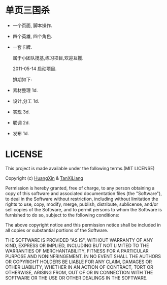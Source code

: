 单页三国杀
============

- 一个页面, 脚本操作.
- 四个英雄, 四个角色.
- 一套卡牌.

  属于小团队搅基,练习项目,欢迎互搅.

  2011-05-14 启动项目.

  排期如下:

- 素材整理 1d.
- 设计,分工 1d.
- 实现 3d.
- 联调 2d.
- 发布 1d. 

LICENSE
===========

This project is made available under the following terms.(MIT LICENSE)

Copyright (c) [HuangXin](http://huangxin.im) & [TanXiLiang]()

Permission is hereby granted, free of charge, to any person obtaining
a copy of this software and associated documentation files (the
"Software"), to deal in the Software without restriction, including
without limitation the rights to use, copy, modify, merge, publish,
distribute, sublicense, and/or sell copies of the Software, and to
permit persons to whom the Software is furnished to do so, subject to
the following conditions:

The above copyright notice and this permission notice shall be included
in all copies or substantial portions of the Software.

THE SOFTWARE IS PROVIDED "AS IS", WITHOUT WARRANTY OF ANY KIND,
EXPRESS OR IMPLIED, INCLUDING BUT NOT LIMITED TO THE WARRANTIES OF
MERCHANTABILITY, FITNESS FOR A PARTICULAR PURPOSE AND NONINFRINGEMENT.
IN NO EVENT SHALL THE AUTHORS OR COPYRIGHT HOLDERS BE LIABLE FOR ANY
CLAIM, DAMAGES OR OTHER LIABILITY, WHETHER IN AN ACTION OF CONTRACT,
TORT OR OTHERWISE, ARISING FROM, OUT OF OR IN CONNECTION WITH THE
SOFTWARE OR THE USE OR OTHER DEALINGS IN THE SOFTWARE.
